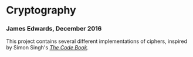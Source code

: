 # Cryptography
### James Edwards, December 2016

This project contains several different implementations of ciphers, inspired by
Simon Singh's *[The Code Book](http://simonsingh.net/books/the-code-book/)*. 
